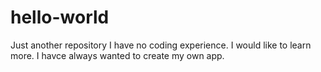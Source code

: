 # hello-world
Just another repository
I have no coding experience. I would like to learn more. I havce always wanted to create my own app. 
